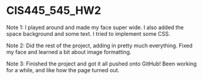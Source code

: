 # CIS445_545_HW2
Note 1: I played around and made my face super wide. I also added the space background and some text. I tried to implement some CSS.

Note 2: Did the rest of the project, adding in pretty much everything. Fixed my face and learned a bit about image formatting.

Note 3: Finished the project and got it all pushed onto GitHub! Been working for a while, and like how the page turned out.